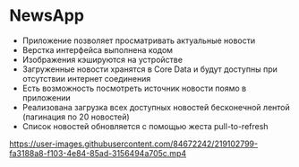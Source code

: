 # NewsApp

- Приложение позволяет просматривать актуальные новости 
- Верстка интерфейса выполнена кодом
- Изображения кэшируются на устройстве
- Загруженные новости хранятся в Core Data и будут доступны при отсутствии интернет соединения
- Есть возможность посмотреть источник новости поямо в приложении
- Реализована загрузка всех доступных новостей бесконечной лентой (пагинация по 20 новостей)
- Список новостей обновляется с помощью жеста pull-to-refresh


https://user-images.githubusercontent.com/84672242/219102799-fa3188a8-f103-4e84-85ad-3156494a705c.mp4

